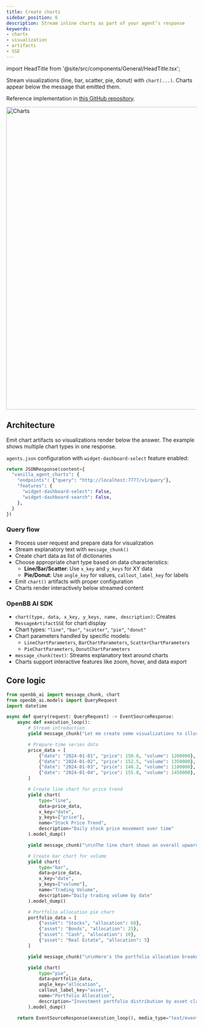```yaml
---
title: Create charts
sidebar_position: 6
description: Stream inline charts as part of your agent’s response
keywords:
- charts
- visualization
- artifacts
- SSE
---
```


import HeadTitle from '@site/src/components/General/HeadTitle.tsx';

<HeadTitle title="AI Features — Create charts | OpenBB Workspace Docs" />

Stream visualizations (line, bar, scatter, pie, donut) with `chart(...)`. Charts appear below the message that emitted them.

Reference implementation in [this GitHub repository](https://github.com/OpenBB-finance/agents-for-openbb/tree/main/33-vanilla-agent-charts/vanilla_agent_charts/main.py).

<img className="pro-border-gradient" width="800" alt="Charts" src="https://openbb-cms.directus.app/assets/e9d93282-20cb-4b3a-bf58-17032191e82a.png" />

## Architecture

Emit chart artifacts so visualizations render below the answer. The example shows multiple chart types in one response.

`agents.json` configuration with `widget-dashboard-select` feature enabled:

```python
return JSONResponse(content={
  "vanilla_agent_charts": {
    "endpoints": {"query": "http://localhost:7777/v1/query"},
    "features": {
      "widget-dashboard-select": False,
      "widget-dashboard-search": False,
    },
  }
})
```

### Query flow

- Process user request and prepare data for visualization
- Stream explanatory text with `message_chunk()`
- Create chart data as list of dictionaries
- Choose appropriate chart type based on data characteristics:
  - **Line/Bar/Scatter**: Use `x_key` and `y_keys` for XY data
  - **Pie/Donut**: Use `angle_key` for values, `callout_label_key` for labels
- Emit `chart()` artifacts with proper configuration
- Charts render interactively below streamed content

### OpenBB AI SDK

- `chart(type, data, x_key, y_keys, name, description)`: Creates `MessageArtifactSSE` for chart display
- Chart types: `"line"`, `"bar"`, `"scatter"`, `"pie"`, `"donut"`
- Chart parameters handled by specific models:
  - `LineChartParameters`, `BarChartParameters`, `ScatterChartParameters`
  - `PieChartParameters`, `DonutChartParameters`
- `message_chunk(text)`: Streams explanatory text around charts
- Charts support interactive features like zoom, hover, and data export

## Core logic

```python
from openbb_ai import message_chunk, chart
from openbb_ai.models import QueryRequest
import datetime

async def query(request: QueryRequest) -> EventSourceResponse:
    async def execution_loop():
        # Stream introduction
        yield message_chunk("Let me create some visualizations to illustrate the data trends.\n\n").model_dump()

        # Prepare time series data
        price_data = [
            {"date": "2024-01-01", "price": 150.0, "volume": 1200000},
            {"date": "2024-01-02", "price": 152.5, "volume": 1350000},
            {"date": "2024-01-03", "price": 148.2, "volume": 1100000},
            {"date": "2024-01-04", "price": 155.8, "volume": 1450000},
        ]

        # Create line chart for price trend
        yield chart(
            type="line",
            data=price_data,
            x_key="date",
            y_keys=["price"],
            name="Stock Price Trend",
            description="Daily stock price movement over time"
        ).model_dump()

        yield message_chunk("\n\nThe line chart shows an overall upward trend. Now let's look at volume distribution:\n\n").model_dump()

        # Create bar chart for volume
        yield chart(
            type="bar",
            data=price_data,
            x_key="date",
            y_keys=["volume"],
            name="Trading Volume",
            description="Daily trading volume by date"
        ).model_dump()

        # Portfolio allocation pie chart
        portfolio_data = [
            {"asset": "Stocks", "allocation": 60},
            {"asset": "Bonds", "allocation": 25},
            {"asset": "Cash", "allocation": 10},
            {"asset": "Real Estate", "allocation": 5}
        ]

        yield message_chunk("\n\nHere's the portfolio allocation breakdown:\n\n").model_dump()

        yield chart(
            type="pie",
            data=portfolio_data,
            angle_key="allocation",
            callout_label_key="asset",
            name="Portfolio Allocation",
            description="Investment portfolio distribution by asset class"
        ).model_dump()

    return EventSourceResponse(execution_loop(), media_type="text/event-stream")
```
